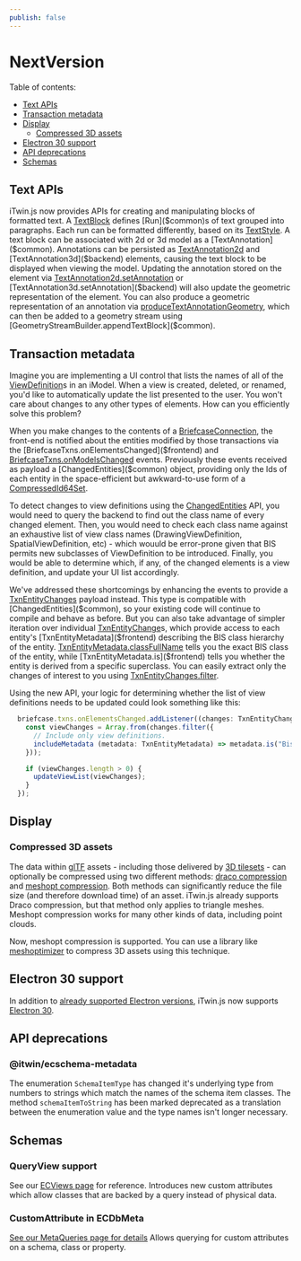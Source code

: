 ```yaml
---
publish: false
---
```


# NextVersion

Table of contents:

- [Text APIs](#text-apis)
- [Transaction metadata](#transaction-metadata)
- [Display](#display)
  - [Compressed 3D assets](#compressed-3d-assets)
- [Electron 30 support](#electron-30-support)
- [API deprecations](#api-deprecations)
- [Schemas](#schemas)

## Text APIs

iTwin.js now provides APIs for creating and manipulating blocks of formatted text. A [TextBlock]($common) defines [Run]($common)s of text grouped into paragraphs. Each run can be formatted differently, based on its [TextStyle]($common). A text block can be associated with 2d or 3d model as a [TextAnnotation]($common). Annotations can be persisted as [TextAnnotation2d]($backend) and [TextAnnotation3d]($backend) elements, causing the text block to be displayed when viewing the model. Updating the annotation stored on the element via [TextAnnotation2d.setAnnotation]($backend) or [TextAnnotation3d.setAnnotation]($backend) will also update the geometric representation of the element. You can also produce a geometric representation of an annotation via [produceTextAnnotationGeometry]($backend), which can then be added to a geometry stream using [GeometryStreamBuilder.appendTextBlock]($common).

## Transaction metadata

Imagine you are implementing a UI control that lists the names of all of the [ViewDefinition]($backend)s in an iModel. When a view is created, deleted, or renamed, you'd like to automatically update the list presented to the user. You won't care about changes to any other types of elements. How can you efficiently solve this problem?

When you make changes to the contents of a [BriefcaseConnection]($frontend), the front-end is notified about the entities modified by those transactions via the [BriefcaseTxns.onElementsChanged]($frontend) and [BriefcaseTxns.onModelsChanged]($frontend) events. Previously these events received as payload a [ChangedEntities]($common) object, providing only the Ids of each entity in the space-efficient but awkward-to-use form of a [CompressedId64Set]($bentley).

To detect changes to view definitions using the [ChangedEntities]($common) API, you would need to query the backend to find out the class name of every changed element. Then, you would need to check each class name against an exhaustive list of view class names (DrawingViewDefinition, SpatialViewDefinition, etc) - which wouuld be error-prone given that BIS permits new subclasses of ViewDefinition to be introduced. Finally, you would be able to determine which, if any, of the changed elements is a view definition, and update your UI list accordingly.

We've addressed these shortcomings by enhancing the events to provide a [TxnEntityChanges]($frontend) payload instead. This type is compatible with [ChangedEntities]($common), so your existing code will continue to compile and behave as before. But you can also take advantage of simpler iteration over individual [TxnEntityChange]($frontend)s, which provide access to each entity's [TxnEntityMetadata]($frontend) describing the BIS class hierarchy of the entity. [TxnEntityMetadata.classFullName]($frontend) tells you the exact BIS class of the entity, while [TxnEntityMetadata.is]($frontend) tells you whether the entity is derived from a specific superclass. You can easily extract only the changes of interest to you using [TxnEntityChanges.filter]($frontend).

Using the new API, your logic for determining whether the list of view definitions needs to be updated could look something like this:

```ts
  briefcase.txns.onElementsChanged.addListener((changes: TxnEntityChanges) => {
    const viewChanges = Array.from(changes.filter({
      // Include only view definitions.
      includeMetadata (metadata: TxnEntityMetadata) => metadata.is("BisCore:ViewDefinition"),
    }));

    if (viewChanges.length > 0) {
      updateViewList(viewChanges);
    }
  });
```

## Display

### Compressed 3D assets

The data within [glTF](https://en.wikipedia.org/wiki/GlTF) assets - including those delivered by [3D tilesets](https://github.com/CesiumGS/3d-tiles) - can optionally be compressed using two different methods: [draco compression](https://github.com/KhronosGroup/glTF/blob/main/extensions/2.0/Khronos/KHR_draco_mesh_compression/README.md) and [meshopt compression](https://github.com/KhronosGroup/glTF/tree/main/extensions/2.0/Vendor/EXT_meshopt_compression). Both methods can significantly reduce the file size (and therefore download time) of an asset. iTwin.js already supports Draco compression, but that method only applies to triangle meshes. Meshopt compression works for many other kinds of data, including point clouds.

Now, meshopt compression is supported. You can use a library like [meshoptimizer](https://github.com/zeux/meshoptimizer) to compress 3D assets using this technique.

## Electron 30 support

In addition to [already supported Electron versions](../learning/SupportedPlatforms.md#electron), iTwin.js now supports [Electron 30](https://www.electronjs.org/blog/electron-30-0).

## API deprecations

### @itwin/ecschema-metadata

The enumeration `SchemaItemType` has changed it's underlying type from numbers to strings which match the names of the schema item classes.
The method `schemaItemToString` has been marked deprecated as a translation between the enumeration value and the type names isn't longer necessary.

## Schemas

### QueryView support

See our [ECViews page](../learning/ECSqlReference/Views.md) for reference.
Introduces new custom attributes which allow classes that are backed by a query instead of physical data.

### CustomAttribute in ECDbMeta

[See our MetaQueries page for details](../learning/ECSqlReference/MetaQueries.md#examples-on-how-to-query-for-custom-attributes)
Allows querying for custom attributes on a schema, class or property.
